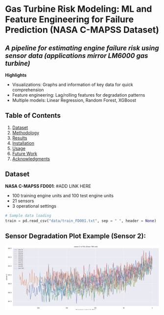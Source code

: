 # Gas Turbine Risk Modeling: ML and Feature Engineering for Failure Prediction (NASA C-MAPSS Dataset)

## *A pipeline for estimating engine failure risk using sensor data (applications mirror LM6000 gas turbine)*

**Highlights**
- Visualizations: Graphs and information of key data for quick comprehension
- Feature engineering: Lag/rolling features for degradation patterns
- Multiple models: Linear Regression, Random Forest, XGBoost

## Table of Contents
1. [Dataset](#dataset)
2. [Methodology](#methodology)
3. [Results](#results)
4. [Installation](#installation)
5. [Usage](#usage)
6. [Future Work](#future-work)
7. [Acknowledgments](#acknowledgments)

## Dataset
**NASA C-MAPSS FD001**: #ADD LINK HERE
- 100 training engine units and 100 test engine units
- 21 sensors
- 3 operational settings

```python
# Sample data loading
train = pd.read_csv("data/train_FD001.txt", sep = " ", header = None)
```
## Sensor Degradation Plot Example (Sensor 2):
![Sensor Degradation Plot](/sensor_2_visualization.png)
